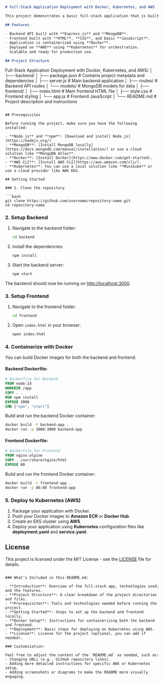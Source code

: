 ```md
# Full-Stack Application Deployment with Docker, Kubernetes, and AWS

This project demonstrates a basic full-stack application that is built using **Node.js**, **Express**, and **MongoDB** for the backend and **HTML**, **CSS**, and **JavaScript** for the frontend. The application is containerized using **Docker** and deployed on **AWS** with orchestration through **Kubernetes**.

## Features

- Backend API built with **Express.js** and **MongoDB**.
- Frontend built with **HTML**, **CSS**, and basic **JavaScript**.
- Application is containerized using **Docker**.
- Deployed on **AWS** using **Kubernetes** for orchestration.
- Scalable and ready for production use.

## Project Structure
```

Full-Stack Application Deployment with Docker, Kubernetes, and AWS/
│
├── backend/
│ ├── package.json # Contains project metadata and dependencies
│ ├── server.js # Main backend application
│ ├── routes/ # Backend API routes
│ └── models/ # MongoDB models for data
│
├── frontend/
│ ├── index.html # Main frontend HTML file
│ ├── style.css # Frontend styling
│ └── app.js # Frontend JavaScript
│
└── README.md # Project description and instructions

````

## Prerequisites

Before running the project, make sure you have the following installed:

- **Node.js** and **npm**: [Download and install Node.js](https://nodejs.org/)
- **MongoDB**: [Install MongoDB locally](https://docs.mongodb.com/manual/installation/) or use a cloud solution like **MongoDB Atlas**.
- **Docker**: [Install Docker](https://www.docker.com/get-started).
- **AWS CLI**: [Install AWS CLI](https://aws.amazon.com/cli/).
- **Kubernetes**: You can use a local solution like **Minikube** or use a cloud provider like AWS EKS.

## Getting Started

### 1. Clone the repository

```bash
git clone https://github.com/username/repository-name.git
cd repository-name
````

### 2. Setup Backend

1. Navigate to the backend folder:

   ```bash
   cd backend
   ```

2. Install the dependencies:

   ```bash
   npm install
   ```

3. Start the backend server:
   ```bash
   npm start
   ```

The backend should now be running on [http://localhost:3000](http://localhost:3000).

### 3. Setup Frontend

1. Navigate to the frontend folder:

   ```bash
   cd frontend
   ```

2. Open `index.html` in your browser:
   ```bash
   open index.html
   ```

### 4. Containerize with Docker

You can build Docker images for both the backend and frontend.

#### Backend Dockerfile:

```dockerfile
# Dockerfile for Backend
FROM node:14
WORKDIR /app
COPY . .
RUN npm install
EXPOSE 3000
CMD ["npm", "start"]
```

Build and run the backend Docker container:

```bash
docker build -t backend-app .
docker run -p 3000:3000 backend-app
```

#### Frontend Dockerfile:

```dockerfile
# Dockerfile for Frontend
FROM nginx:alpine
COPY . /usr/share/nginx/html
EXPOSE 80
```

Build and run the frontend Docker container:

```bash
docker build -t frontend-app .
docker run -p 80:80 frontend-app
```

### 5. Deploy to Kubernetes (AWS)

1. Package your application with Docker.
2. Push your Docker images to **Amazon ECR** or **Docker Hub**.
3. Create an EKS cluster using **AWS**.
4. Deploy your application using **Kubernetes** configuration files like **deployment.yaml** and **service.yaml**.

## License

This project is licensed under the MIT License - see the [LICENSE](LICENSE) file for details.

```

### What’s Included in this README.md:

- **Introduction**: Overview of the full-stack app, technologies used, and the features.
- **Project Structure**: A clear breakdown of the project directories and files.
- **Prerequisites**: Tools and technologies needed before running the project.
- **Getting Started**: Steps to set up the backend and frontend locally.
- **Docker Setup**: Instructions for containerizing both the backend and frontend.
- **Deployment**: Basic steps for deploying on Kubernetes using AWS.
- **License**: License for the project (optional, you can add if needed).

### Customization:

Feel free to adjust the content of the `README.md` as needed, such as:
- Changing URLs (e.g., GitHub repository links).
- Adding more detailed instructions for specific AWS or Kubernetes setup.
- Adding screenshots or diagrams to make the README more visually engaging.
```
